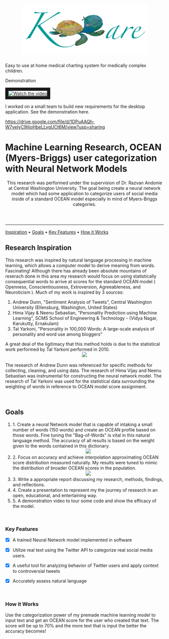 <h1>
  <div align="center">
    <img src="logo.png" width="400px"</img> 
</div>
</h1>

Easy to use at home medical charting system for medically complex children.


Demonstration 

<a href="http://www.youtube.com/watch?feature=player_embedded&v=hgNUex33H38" target="_blank">
 <img src="http://img.youtube.com/vi/hgNUex33H38/mqdefault.jpg" alt="Watch the video" width="480" height="360" border="10" />
</a>


I worked on a small team to build new requirements for the desktop application. See the demonstration here. 

https://drive.google.com/file/d/1DPuAAQh-W7veIyC9ilioHbeLLvgUCt6M/view?usp=sharing


<header>
  <h1  align="left">Machine Learning Research, OCEAN (Myers-Briggs) user categorization with Neural Network Models</h1>
 



</p>
  <p>
    This research was performed under the supervision of Dr. Razvan Andonie at Central Washington University. The goal being create a neural network model which had some application to categorize users of social media inside of a standard OCEAN model especially in mind of Myers-Briggs categories. 
  </p>
</header>

<!-- table of contents-->
<nav>
      <hr>
      <p align="left">
	    <a href="#inspiration">Inspiration</a> •
         <a href="#goals">Goals</a> •
            <a href="#key-features">Key Features</a> •
            <a href="#how-to-use">How it Works</a> 

</nav>

<section id="inspiration">

  <h1>Research Inspiration</h1>
  <p>
    This research was inspired by natural language processing in machine learning, which allows a computer model to derive meaning from words. Fascinating! Although there has already been absolute mountains of reserach done in this area my research would focus on using statistically consequential words to arrive at scores for the standard OCEAN model ( Openness, Conscientiousness, Extroversion, Agreeableness, and Neuroticism ). Much of my work is inspired by 3 sources: 
    <ol>
      <li>Andrew Dunn, "Sentiment Analysis of Tweets", Central Washington University (Ellensburg, Washington, United States) </li>
      <li>Hima Vijay & Neenu Sebastian, "Personality Prediction using Machine Learning", SCMS School of Engineering & Technology -  (Vidya Nagar, Karukutty, Ernakulam)</li>
      <li>Tal Yarkoni, "Personality in 100,000 Words: A large-scale analysis of personality and word use among bloggers"</li>
    </ol>
    A great deal of the ligitimacy that this method holds is due to the statistical work performed by Tal Yarkoni performed in 2010.
      <div align="center">
    <img src="talyankoni.png" width="400px"</img> 
	
</div>

The research of Andrew Dunn was referenced for specific methods for collecting, cleaning, and using data. The research of Hima Vijay and Neenu Sebastian was instrumental for constructing the neural network model. The research of Tal Yarkoni was used for the statistical data surrounding the weighting of words in reference to OCEAN model score assignment.
  </p>
  <br/>
</section>

<section id="goals">
  <h1>Goals</h1>
  <p>
    
  <ol>
    <li>
     1. Create a neural Network model that is capable of intaking a small number of words (150 words) and create an OCEAN profile based on those words. Fine tuning the "Bag-of-Words" is vital in this natural language method. The accuracy of all results is based on the weight given to the words contained in this dictionary.
	      <div align="center">
    <img src="someresults.png" width="400px"</img> 
</div>
    </li>
    <li>
      2. Focus on accuracy and achieve interpolation approximating OCEAN score distribution measured naturally. My results were tuned to mimic the distribution of broader OCEAN scores in the population.
	      <div align="center">
    <img src="compbars.png" width="400px"</img> 
</div>
    </li>
    <li>
      3. Write a appropriate report discussing my research, methods, findings, and reflections.
    </li>
    <li>
      4. Create a presentation to represent my the journey of research in an open, educational, and entertaining way.
    </li>
    <li>
      5. A demonstration video to tour some code and show the efficacy of the model.
    </li>
  </ol>

    
  </p>
  <br/>
</section>

<section id="key-features">
  <!-- Demonstration GIF -->
  <article>
    <h1>Key Features</h1>


      
- [x] A trained Neural Network model implemented in software
- [x] Utilize real text using the Twitter API to categorize real social media users.
- [x] A useful tool for analyzing behavior of Twitter users and apply context to controversial tweets

- [x] Accurately assess natural language 


  </article>
  <br/>
</section>

<section id="how-to-use">
  <article>
    <h1>How it Works</h1>
    <p>Use the categorization power of my premade machine learning model to input text and get an OCEAN score for the user who created that text. The score will be up to 70% and the more text that is input the better the accuracy becomes!</p>


  </article>
  <br/>
</section>
